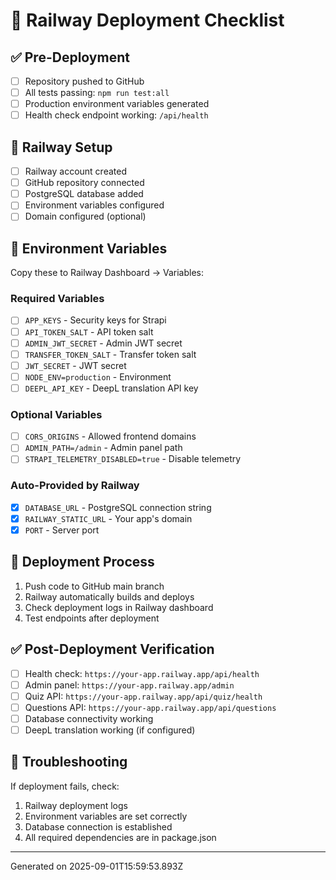 # 🚂 Railway Deployment Checklist

## ✅ Pre-Deployment
- [ ] Repository pushed to GitHub
- [ ] All tests passing: `npm run test:all`
- [ ] Production environment variables generated
- [ ] Health check endpoint working: `/api/health`

## 🚂 Railway Setup
- [ ] Railway account created
- [ ] GitHub repository connected
- [ ] PostgreSQL database added
- [ ] Environment variables configured
- [ ] Domain configured (optional)

## 🔧 Environment Variables
Copy these to Railway Dashboard → Variables:

### Required Variables
- [ ] `APP_KEYS` - Security keys for Strapi
- [ ] `API_TOKEN_SALT` - API token salt
- [ ] `ADMIN_JWT_SECRET` - Admin JWT secret
- [ ] `TRANSFER_TOKEN_SALT` - Transfer token salt
- [ ] `JWT_SECRET` - JWT secret
- [ ] `NODE_ENV=production` - Environment
- [ ] `DEEPL_API_KEY` - DeepL translation API key

### Optional Variables
- [ ] `CORS_ORIGINS` - Allowed frontend domains
- [ ] `ADMIN_PATH=/admin` - Admin panel path
- [ ] `STRAPI_TELEMETRY_DISABLED=true` - Disable telemetry

### Auto-Provided by Railway
- [x] `DATABASE_URL` - PostgreSQL connection string
- [x] `RAILWAY_STATIC_URL` - Your app's domain
- [x] `PORT` - Server port

## 🚀 Deployment Process
1. Push code to GitHub main branch
2. Railway automatically builds and deploys
3. Check deployment logs in Railway dashboard
4. Test endpoints after deployment

## ✅ Post-Deployment Verification
- [ ] Health check: `https://your-app.railway.app/api/health`
- [ ] Admin panel: `https://your-app.railway.app/admin`
- [ ] Quiz API: `https://your-app.railway.app/api/quiz/health`
- [ ] Questions API: `https://your-app.railway.app/api/questions`
- [ ] Database connectivity working
- [ ] DeepL translation working (if configured)

## 🔧 Troubleshooting
If deployment fails, check:
1. Railway deployment logs
2. Environment variables are set correctly
3. Database connection is established
4. All required dependencies are in package.json

---

Generated on 2025-09-01T15:59:53.893Z

